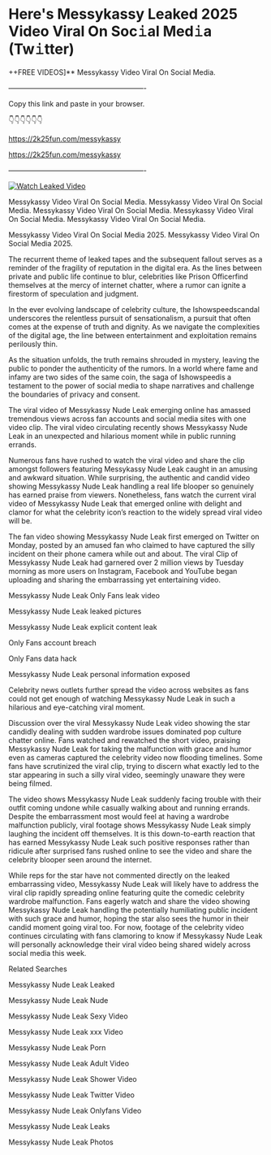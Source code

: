 # Here's Messykassy Leaked 2025 Video Viral On Soc𝚒al Med𝚒a (Tw𝚒tter)

++FREE VIDEOS]** Messykassy Video Viral On Social Media.

———————————————————-

Copy this link and paste in your browser.

👇👇👇👇👇👇

https://2k25fun.com/messykassy

https://2k25fun.com/messykassy

———————————————————-

[![Watch Leaked Video](https://miro.medium.com/v2/resize:fit:828/format:webp/1*cilzJN44JGOrTw9NJCrNHA.gif "Watch Leaked Video")](https://2k25fun.com/messykassy)

Messykassy Video Viral On Social Media. Messykassy Video Viral On Social Media. Messykassy Video Viral On Social Media. Messykassy Video Viral On Social Media. Messykassy Video Viral On Social Media.

Messykassy Video Viral On Social Media 2025. Messykassy Video Viral On Social Media 2025.

The recurrent theme of leaked tapes and the subsequent fallout serves as a reminder of the fragility of reputation in the digital era. As the lines between private and public life continue to blur, celebrities like Prison Officerfind themselves at the mercy of internet chatter, where a rumor can ignite a firestorm of speculation and judgment.

In the ever evolving landscape of celebrity culture, the Ishowspeedscandal underscores the relentless pursuit of sensationalism, a pursuit that often comes at the expense of truth and dignity. As we navigate the complexities of the digital age, the line between entertainment and exploitation remains perilously thin.

As the situation unfolds, the truth remains shrouded in mystery, leaving the public to ponder the authenticity of the rumors. In a world where fame and infamy are two sides of the same coin, the saga of Ishowspeedis a testament to the power of social media to shape narratives and challenge the boundaries of privacy and consent.

The viral video of Messykassy Nude Leak emerging online has amassed tremendous views across fan accounts and social media sites with one video clip. The viral video circulating recently shows Messykassy Nude Leak in an unexpected and hilarious moment while in public running errands.

Numerous fans have rushed to watch the viral video and share the clip amongst followers featuring Messykassy Nude Leak caught in an amusing and awkward situation. While surprising, the authentic and candid video showing Messykassy Nude Leak handling a real life blooper so genuinely has earned praise from viewers. Nonetheless, fans watch the current viral video of Messykassy Nude Leak that emerged online with delight and clamor for what the celebrity icon’s reaction to the widely spread viral video will be.

The fan video showing Messykassy Nude Leak first emerged on Twitter on Monday, posted by an amused fan who claimed to have captured the silly incident on their phone camera while out and about. The viral Clip of Messykassy Nude Leak had garnered over 2 million views by Tuesday morning as more users on Instagram, Facebook and YouTube began uploading and sharing the embarrassing yet entertaining video.

Messykassy Nude Leak Only Fans leak video

Messykassy Nude Leak leaked pictures

Messykassy Nude Leak explicit content leak

Only Fans account breach

Only Fans data hack

Messykassy Nude Leak personal information exposed

Celebrity news outlets further spread the video across websites as fans could not get enough of watching Messykassy Nude Leak in such a hilarious and eye-catching viral moment.

Discussion over the viral Messykassy Nude Leak video showing the star candidly dealing with sudden wardrobe issues dominated pop culture chatter online. Fans watched and rewatched the short video, praising Messykassy Nude Leak for taking the malfunction with grace and humor even as cameras captured the celebrity video now flooding timelines. Some fans have scrutinized the viral clip, trying to discern what exactly led to the star appearing in such a silly viral video, seemingly unaware they were being filmed.

The video shows Messykassy Nude Leak suddenly facing trouble with their outfit coming undone while casually walking about and running errands. Despite the embarrassment most would feel at having a wardrobe malfunction publicly, viral footage shows Messykassy Nude Leak simply laughing the incident off themselves. It is this down-to-earth reaction that has earned Messykassy Nude Leak such positive responses rather than ridicule after surprised fans rushed online to see the video and share the celebrity blooper seen around the internet.

While reps for the star have not commented directly on the leaked embarrassing video, Messykassy Nude Leak will likely have to address the viral clip rapidly spreading online featuring quite the comedic celebrity wardrobe malfunction. Fans eagerly watch and share the video showing Messykassy Nude Leak handling the potentially humiliating public incident with such grace and humor, hoping the star also sees the humor in their candid moment going viral too. For now, footage of the celebrity video continues circulating with fans clamoring to know if Messykassy Nude Leak will personally acknowledge their viral video being shared widely across social media this week.

Related Searches

Messykassy Nude Leak Leaked

Messykassy Nude Leak Nude

Messykassy Nude Leak Sexy Video

Messykassy Nude Leak xxx Video

Messykassy Nude Leak Porn

Messykassy Nude Leak Adult Video

Messykassy Nude Leak Shower Video

Messykassy Nude Leak Twitter Video

Messykassy Nude Leak Onlyfans Video

Messykassy Nude Leak Leaks

Messykassy Nude Leak Photos